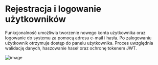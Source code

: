 # Rejestracja i logowanie użytkowników

Funkcjonalność umożliwia tworzenie nowego konta użytkownika oraz logowanie do systemu za pomocą adresu e-mail i hasła. Po zalogowaniu użytkownik otrzymuje dostęp do panelu użytkownika. Proces uwzględnia walidację danych, haszowanie haseł oraz ochronę tokenem JWT.

![image](https://github.com/user-attachments/assets/35a2327a-f0cc-4da6-83b9-c89787c0a99f)
